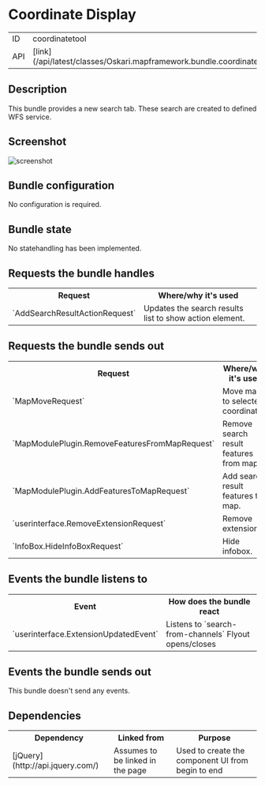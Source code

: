 # Coordinate Display

<table class="table">
  <tr>
    <td>ID</td><td>coordinatetool</td>
  </tr>
  <tr>
    <td>API</td><td>[link](/api/latest/classes/Oskari.mapframework.bundle.coordinatetool.CoordinateToolBundleInstance.html)</td>
  </tr>
</table>

## Description

This bundle provides a new search tab. These search are created to defined WFS service.


## Screenshot

![screenshot](/images/bundles/searchfromchannels.png)


## Bundle configuration

No configuration is required.

## Bundle state

No statehandling has been implemented.

## Requests the bundle handles

<table class="table">
  <tr>
    <th> Request </th><th> Where/why it's used</th>
  </tr>
  <tr>
    <td>`AddSearchResultActionRequest`</td><td> Updates the search results list to show action element.</td>
  </tr>
</table>

## Requests the bundle sends out

<table class="table">
  <tr>
    <th> Request </th><th> Where/why it's used</th>
  </tr>
  <tr>
    <td>`MapMoveRequest`</td><td> Move map to selected coordinates.</td>
  </tr>
  <tr>
    <td>`MapModulePlugin.RemoveFeaturesFromMapRequest`</td><td> Remove search result features from map.</td>
  </tr>
  <tr>
    <td>`MapModulePlugin.AddFeaturesToMapRequest`</td><td> Add search result features to map.</td>
  </tr>
  <tr>
    <td>`userinterface.RemoveExtensionRequest`</td><td> Remove extension.</td>
  </tr>
  <tr>
    <td>`InfoBox.HideInfoBoxRequest`</td><td> Hide infobox.</td>
  </tr>
</table>


## Events the bundle listens to

<table class="table">
  <tr>
    <th>Event</th><th>How does the bundle react</th>
  </tr>
  <tr>
    <td>`userinterface.ExtensionUpdatedEvent`</td>
    <td>Listens to `search-from-channels` Flyout opens/closes</td>
  </tr>
</table>

## Events the bundle sends out

This bundle doesn't send any events.

## Dependencies

<table class="table">
  <tr>
    <th>Dependency</th><th>Linked from</th><th>Purpose</th>
  </tr>
  <tr>
    <td>[jQuery](http://api.jquery.com/)</td>
    <td>Assumes to be linked in the page</td>
    <td>Used to create the component UI from begin to end</td>
  </tr>
</table>
